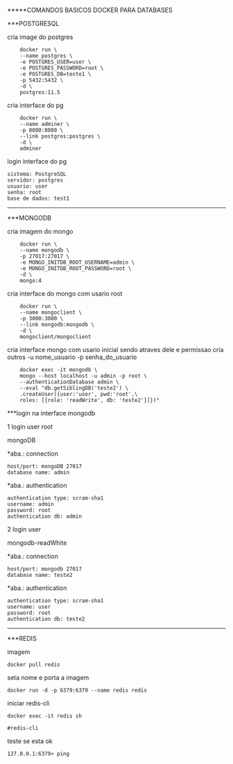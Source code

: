 *****COMANDOS BASICOS DOCKER PARA DATABASES

***POSTGRESQL

cria image do postgres

        docker run \
        --name postgres \
        -e POSTGRES_USER=user \
        -e POSTGRES_PASSWORD=root \
        -e POSTGRES_DB=teste1 \
        -p 5432:5432 \
        -d \
        postgres:11.5

cria interface do pg

        docker run \
        --name adminer \
        -p 8080:8080 \
        --link postgres:postgres \
        -d \
        adminer

login interface do pg

    sistema: PostgreSQL
    servidor: postgres
    usuario: user
    senha: root
    base de dados: test1

**************************************************************************************************

***MONGODB

cria imagem do mongo

        docker run \
        --name mongodb \
        -p 27017:27017 \
        -e MONGO_INITDB_ROOT_USERNAME=admin \
        -e MONGO_INITDB_ROOT_PASSWORD=root \
        -d \
        mongo:4

cria interface do mongo com usario root

        docker run \
        --name mongoclient \
        -p 3000:3000 \
        --link mongodb:mongodb \
        -d \
        mongoclient/mongoclient

cria interface mongo com usario inicial sendo atraves dele e permissao cria outros -u nome_usuario -p senha_do_usuario

        docker exec -it mongodb \
        mongo --host localhost -u admin -p root \
        --authenticationDatabase admin \
        --eval "db.getSiblingDB('teste2') \
        .createUser({user:'user', pwd:'root',\
        roles: [{role: 'readWrite', db: 'teste2'}]})"

***login na interface mongodb

1 login user root

mongoDB

*aba.: connection

    host/port: mongoDB 27017
    database name: admin

*aba.: authentication

    authentication type: scram-sha1
    username: admin
    password: root
    authentication db: admin

2 login user

mongodb-readWhite 

*aba.: connection

    host/port: mongodb 27017
    database name: teste2

*aba.: authentication

    authentication type: scram-sha1
    username: user
    password: root
    authentication db: teste2


*************************************************************************************************

***REDIS

imagem

    docker pull redis

seta nome e porta a imagem

    docker run -d -p 6379:6379 --name redis redis 

iniciar redis-cli

    docker exec -it redis sh

    #redis-cli

teste se esta ok

    127.0.0.1:6379> ping

